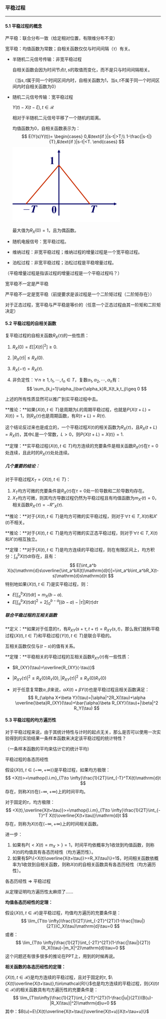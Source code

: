 ### 平稳过程

---

#### 5.1 平稳过程的概念

严平稳：联合分布一致（给定相对位置，有限维分布不变）

宽平稳：均值函数为常数；自相关函数仅仅与时间间隔（$\tau$）有关。

- 半随机二元信号传输：非宽平稳过程

  自相关函数会因为时间节点$t,s$的取值而变化，而不是只与时间间隔相关。

  （当$s,t$属于同一个时间区间内时，自相关函数为1，当$s,t$不属于同一个时间区间内时自相关函数为0）

- 随机二元信号传输：宽平稳过程

  $Y(t)-X(t-\xi),t\in \mathcal{R}$

  相对于半随机二元信号平移了一个随机的距离。

  均值函数为0，自相关函数表示为：
  $$
  E(Y(s)Y(t))=
  \begin{cases}
  0,&\text{if }|s-t|>T;\\
  1-\frac{|s-t|}{T},&\text{if }|s-t|<T.
  \end{cases}
  $$
  <img src="pics/8.png" alt="随机二元传输过程" style="zoom:50%;" />

  最大值为$R_X(0)=1$，且为偶函数。

- 随机电报信号：宽平稳过程。

- 维纳过程：非宽平稳过程；维纳过程的增量过程是一个宽平稳过程。

- 泊松过程：非宽平稳过程；泊松过程是平稳增量过程。

（平稳增量过程是指该过程的增量过程是一个平稳过程吗？）

宽平稳不一定是严平稳

严平稳不一定是宽平稳（前提要求是该过程是一个二阶矩过程（二阶矩存在））

对于正态过程，宽平稳与严平稳是等价的（任意一个正态过程由其一阶矩和二阶矩决定）

#### 5.2 平稳过程的自相关函数

复平稳过程的自相关函数$R_X(\tau)$的一些性质：

1. $R_X(0)=E[|X(t)|^2]\geq 0$.

2. $|R_X(\tau)|\leq R_X(0)$.

3. $R_X(-\tau)=R_X(\tau)$.

4. 非负定性：$\forall n\geq 1,t_1,\cdots,t_n\in T$，复数$\alpha_1,\alpha_2,\cdots,\alpha_n$有：
   $$
   \sum_{k,j=1}\alpha_j\bar{\alpha_k}R_X(t_k,t_j)\geq 0
   $$

上述的所有性质显然可以推广到实平稳过程中去。

**推论：**如果$\{X(t),t\in T\}$是周期为$L$的周期平稳过程，也就是$P\{X(t+L)=X(t)\}=1$，则$R_X(\tau)$也是周期函数，有$R(\tau+L)=R(\tau)$.

这个结论反过来也是成立的，一个平稳过程$X(t)$的相关函数为$R_X(\tau)$，且$R_X(t+L)=R_X(t)$，其中$L$是一个常数，$L>0$，则$P\{X(t+L)=X(t)\}=1$.

**定理：**实平稳过程$\{X(t),t\in T\}$均方连续的充要条件是相关函数$R_X(\tau)$在$\tau=0$处连续，且此时的$R_X(\tau)$处处连续。

##### 几个重要的结论：

对于平稳过程$X_T=\{X(t),t\in T\}$：

1. $X_T$均方可微的充要条件是$R_X(\tau)$在$\tau=0$处一阶导数和二阶导数均存在。
2. $X_T$均方可微，则其均方导数过程仍然为平稳过程且有均值函数为$m_{X'}(t)=0$，相关函数$R_{X'}(\tau)=-R''_X(\tau)$.

**推论：**对于$\{X(t),t\in T\}$是均方可微的实平稳过程，则对于$\forall t\in T,X(t)$和$X'(t)$不相关。

**推论：**对于$\{X(t),t\in T\}$是均方可微的实正态平稳过程，则对于$\forall t\in T,X(t)$和$X'(t)$相互独立。

**定理：**对于$\{X(t),t\in T\}$是均方连续的平稳过程，则在有限区间上，均方积分：$\int_a^b X(t)\mathrm{d}t$存在，且有：
$$
E[\int_a^b X(s)\mathrm{d}s\overline{\int_a^bX(t)\mathrm{d}t}]=\int_a^b\int_a^bR_X(t-s)\mathrm{d}s\mathrm{d}t
$$
特别地如果$\{X(t),t\in T\}$是实平稳过程，则：

- $E[\int_a^bX(t)\mathrm{d}t]=m_X(b-a)$.
- $E[\int_a^bX(t)\mathrm{d}t]^2=2\int_0^{b-a}[(b-a)-|\tau|]R(\tau)\mathrm{d}\tau$

##### 联合平稳过程的互相关函数

**定义：**如果对于任意的$\tau$，有$R_{XY}(s+\tau,t+\tau)=R_{XY}(s,t)$，那么我们就称平稳过程$\{X(t),t\in T\}$和平稳过程$\{Y(t),t\in T\}$是联合平稳的。

互相关函数仅仅与$(t-s)$的值有关系。

**定理：**平稳相关的平稳过程的互相关函数$R_{XY}(\tau)$有一些性质：

- $R_{XY}(\tau)=\overline{R_{XY}(-\tau)}$

- $|R_{XY}(\tau)|^2\leq R_X(0)R_Y(0),|R_{XY}(\tau)|^2\leq R_X(0)R_{Y}(0)$

- 对于任意复常数$\alpha, \beta$来说，$\alpha X(t)+\beta Y(t)$也是平稳过程且相关函数满足：
  $$
  R_{\alpha X+\beta Y}(\tau)=|\alpha|^2R_X(\tau)+\alpha \overline{\beta}R_{XY}(\tau)+\bar{\alpha}\beta R_{XY}(\tau)+|\beta|^2 R_Y(\tau)
  $$

#### 5.3 平稳过程的均方遍历性

对于平稳过程来说，由于其统计特性与计时的起点无关，那么是否可以使用一次实验得到的实验结果一条样本函数来决定该平稳过程的统计特性？

（一条样本函数的平均来估计它的统计平均）

平稳过程的各态历经性

假设$\{X(t),t\in (-\infty,+\infty)\}$是平稳过程，如果均方极限：
$$
<X(t)>=\mathop{l.i.m}_{T\to \infty}\frac{1}{2T}\int_{-T}^TX(t)\mathrm{d}t
$$
存在，则称$X(t)$在$(-\infty,+\infty)$上的时间平均。

对于固定的$\tau$，均方极限：
$$
<X(t),\overline{X(t+\tau)}>=\mathop{l.i.m}_{T\to \infty}\frac{1}{2T}\int_{-T}^T X(t)\overline{X(t+\tau)}\mathrm{d}t
$$
存在，则称为$X(t)$在$(-\infty,+\infty)$上的时间相关函数。

进一步：

1. 如果有$P\{<X(t)=m_X>\}=1$，时间平均依概率为1收敛到均值函数，则称$X(t)$的均值具有各态历经性（均方遍历性）。
2. 如果有$P\{<X(t)\overline{X(t+\tau)}>=R_X(\tau)\}=1$，时间相关函数依概率为1收敛到自相关函数，则称$X(t)$的自相关函数具有各态历经性（均方遍历性）。

各态历经性  $\Rightarrow$ 平稳过程

从定理证明均方遍历性太麻烦了……

**均值各态历经性的定理：**

假设$\{X(t),t\in \mathcal{R}\}$是平稳过程，均值均方遍历的充要条件是：
$$
\lim_{T\to \infty}\frac{1}{2T}\int_{-2T}^{2T}(1-\frac{|\tau|}{2T})C_X(\tau)\mathrm{d}\tau=0
$$
或者：
$$
\lim_{T\to \infty}\frac{1}{2T}\int_{-2T}^{2T}(1-\frac{|\tau|}{2T})(R_X(\tau)-|m_X|^2)\mathrm{d}\tau=0
$$
这个问题还有很多很多的推论在PPT上，用到的时候再说。

**相关函数的各态历经性的定理：**

$\{X(t),t\in \mathcal{R}\}$是均方连续的平稳过程，且对于固定的$\tau$, $\{X(t)\overline{X(t+\tau)},t\in\mathcal{R}\}$也是均方连续的平稳过程，则$\{X(t)t\in\mathcal{R}\}$的相关函数具有均方遍历性的充要条件是：
$$
\lim_{T\to\infty}\frac{1}{2T}\int_{-2T}^{2T}(1-\frac{|u|}{2T})(B(u)-|R_X(\tau)|^2)\mathrm{d}u=0
$$
其中：$B(u)=E\{X(t)\overline{X(t+\tau)}\overline{X(t+u)}X(t+\tau+u)\}$


